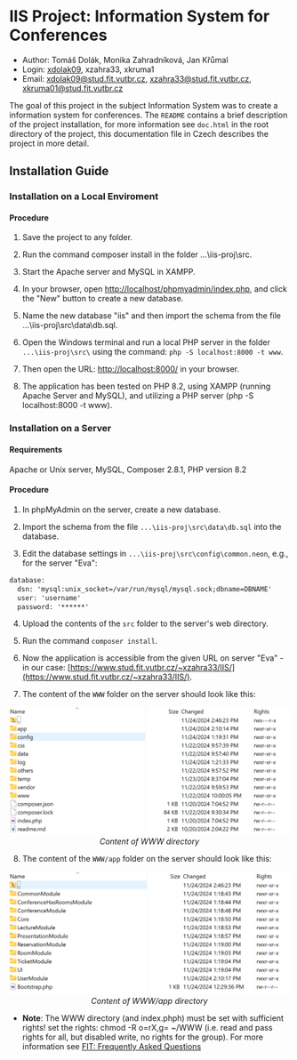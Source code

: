 # IIS Project: Information System for Conferences
- Author: Tomáš Dolák, Monika Zahradníková, Jan Křůmal
- Login: [xdolak09](https://www.vut.cz/lide/tomas-dolak-247220), xzahra33, xkruma1
- Email: <xdolak09@stud.fit.vutbr.cz>, <xzahra33@stud.fit.vutbr.cz>, <xkruma01@stud.fit.vutbr.cz>

The goal of this project in the subject Information System was to create a information system for conferences. The `README` contains a brief description of the project installation, for more information see `doc.html` in the root directory of the project, this documentation file in Czech describes the project in more detail.

## Installation Guide

### Installation on a Local Enviroment

#### Procedure

1. Save the project to any folder.

2. Run the command composer install in the folder ...\iis-proj\src\.

3. Start the Apache server and MySQL in XAMPP.

4. In your browser, open [http://localhost/phpmyadmin/index.php](http://localhost/phpmyadmin/index.php), and click the "New" button to create a new database.

5. Name the new database "iis" and then import the schema from the file ...\iis-proj\src\data\db.sql.

6. Open the Windows terminal and run a local PHP server in the folder `...\iis-proj\src\` using the command: `php -S localhost:8000 -t www`.

7. Then open the URL: [http://localhost:8000/](http://localhost:8000/) in your browser.

8. The application has been tested on PHP 8.2, using XAMPP (running Apache Server and MySQL), and utilizing a PHP server (php -S localhost:8000 -t www).

### Installation on a Server

#### Requirements
Apache or Unix server, MySQL, Composer 2.8.1, PHP version 8.2

#### Procedure
1. In phpMyAdmin on the server, create a new database.

2. Import the schema from the file `...\iis-proj\src\data\db.sql` into the database.

3. Edit the database settings in `...\iis-proj\src\config\common.neon`, e.g., for the server "Eva":

```
database:
  dsn: 'mysql:unix_socket=/var/run/mysql/mysql.sock;dbname=DBNAME'
  user: 'username'
  password: '******'
```

4. Upload the contents of the `src` folder to the server's web directory.

5. Run the command `composer install`.

6. Now the application is accessible from the given URL on server "Eva" - in our case: [https://www.stud.fit.vutbr.cz/~xzahra33/IIS/](https://www.stud.fit.vutbr.cz/~xzahra33/IIS/).

7. The content of the `WWW` folder on the server should look like this:

<p align="center">
  <img src="doc/obsah-www.png" alt="Content of WWW directory" width="550"/><br>
  <em>Content of WWW directory</em>
</p>


8. The content of the `WWW/app` folder on the server should look like this:

<p align="center">
  <img src="doc/obsah-app.png" alt="Content of WWW directory/app" width="550"/><br>
  <em>Content of WWW/app directory</em>
</p>

- **Note**: The WWW directory (and index.phph) must be set with sufficient rights! set the rights: chmod -R o=rX,g= ~/WWW (i.e. read and pass rights for all, but disabled write, no rights for the group). For more information see [FIT: Frequently Asked Questions](https://www.fit.vut.cz/units/cvt/faq/.cs)